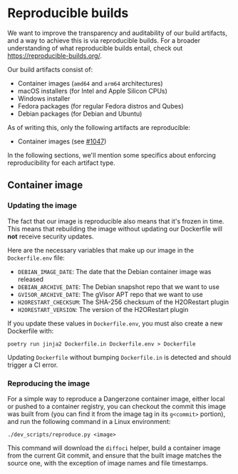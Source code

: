 # Reproducible builds

We want to improve the transparency and auditability of our build artifacts, and
a way to achieve this is via reproducible builds. For a broader understanding of
what reproducible builds entail, check out https://reproducible-builds.org/.

Our build artifacts consist of:
* Container images (`amd64` and `arm64` architectures)
* macOS installers (for Intel and Apple Silicon CPUs)
* Windows installer
* Fedora packages (for regular Fedora distros and Qubes)
* Debian packages (for Debian and Ubuntu)

As of writing this, only the following artifacts are reproducible:
* Container images (see [#1047](https://github.com/freedomofpress/dangerzone/issues/1047))

In the following sections, we'll mention some specifics about enforcing
reproducibility for each artifact type.

## Container image

### Updating the image

The fact that our image is reproducible also means that it's frozen in time.
This means that rebuilding the image without updating our Dockerfile will
**not** receive security updates.

Here are the necessary variables that make up our image in the `Dockerfile.env`
file:
* `DEBIAN_IMAGE_DATE`: The date that the Debian container image was released
* `DEBIAN_ARCHIVE_DATE`: The Debian snapshot repo that we want to use
* `GVISOR_ARCHIVE_DATE`: The gVisor APT repo that we want to use
* `H2ORESTART_CHECKSUM`: The SHA-256 checksum of the H2ORestart plugin
* `H2ORESTART_VERSION`: The version of the H2ORestart plugin

If you update these values in `Dockerfile.env`, you must also create a new
Dockerfile with:

```
poetry run jinja2 Dockerfile.in Dockerfile.env > Dockerfile
```

Updating `Dockerfile` without bumping `Dockerfile.in` is detected and should
trigger a CI error.

### Reproducing the image

For a simple way to reproduce a Dangerzone container image, either local or
pushed to a container registry, you can checkout the commit this image was built
from (you can find it from the image tag in its `g<commit>` portion), and run
the following command in a Linux environment:

```
./dev_scripts/reproduce.py <image>
```

This command will download the `diffoci` helper, build a container image from
the current Git commit, and ensure that the built image matches the source one,
with the exception of image names and file timestamps.
